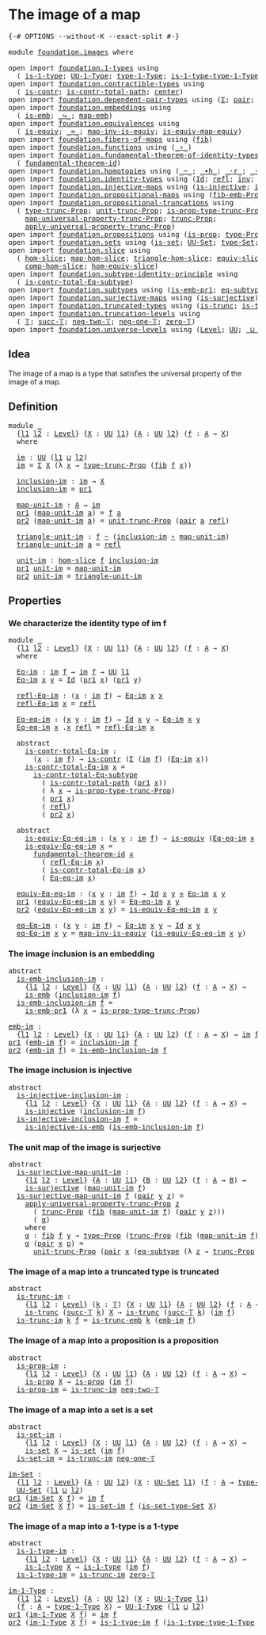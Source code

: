 # The image of a map

<pre class="Agda"><a id="31" class="Symbol">{-#</a> <a id="35" class="Keyword">OPTIONS</a> <a id="43" class="Pragma">--without-K</a> <a id="55" class="Pragma">--exact-split</a> <a id="69" class="Symbol">#-}</a>

<a id="74" class="Keyword">module</a> <a id="81" href="foundation.images.html" class="Module">foundation.images</a> <a id="99" class="Keyword">where</a>

<a id="106" class="Keyword">open</a> <a id="111" class="Keyword">import</a> <a id="118" href="foundation.1-types.html" class="Module">foundation.1-types</a> <a id="137" class="Keyword">using</a>
  <a id="145" class="Symbol">(</a> <a id="147" href="foundation-core.1-types.html#654" class="Function">is-1-type</a><a id="156" class="Symbol">;</a> <a id="158" href="foundation-core.1-types.html#720" class="Function">UU-1-Type</a><a id="167" class="Symbol">;</a> <a id="169" href="foundation-core.1-types.html#792" class="Function">type-1-Type</a><a id="180" class="Symbol">;</a> <a id="182" href="foundation-core.1-types.html#869" class="Function">is-1-type-type-1-Type</a><a id="203" class="Symbol">)</a>
<a id="205" class="Keyword">open</a> <a id="210" class="Keyword">import</a> <a id="217" href="foundation.contractible-types.html" class="Module">foundation.contractible-types</a> <a id="247" class="Keyword">using</a>
  <a id="255" class="Symbol">(</a> <a id="257" href="foundation-core.contractible-types.html#925" class="Function">is-contr</a><a id="265" class="Symbol">;</a> <a id="267" href="foundation-core.contractible-types.html#1970" class="Function">is-contr-total-path</a><a id="286" class="Symbol">;</a> <a id="288" href="foundation-core.contractible-types.html#1018" class="Function">center</a><a id="294" class="Symbol">)</a>
<a id="296" class="Keyword">open</a> <a id="301" class="Keyword">import</a> <a id="308" href="foundation.dependent-pair-types.html" class="Module">foundation.dependent-pair-types</a> <a id="340" class="Keyword">using</a> <a id="346" class="Symbol">(</a><a id="347" href="foundation-core.dependent-pair-types.html#502" class="Record">Σ</a><a id="348" class="Symbol">;</a> <a id="350" href="foundation-core.dependent-pair-types.html#575" class="InductiveConstructor">pair</a><a id="354" class="Symbol">;</a> <a id="356" href="foundation-core.dependent-pair-types.html#592" class="Field">pr1</a><a id="359" class="Symbol">;</a> <a id="361" href="foundation-core.dependent-pair-types.html#604" class="Field">pr2</a><a id="364" class="Symbol">)</a>
<a id="366" class="Keyword">open</a> <a id="371" class="Keyword">import</a> <a id="378" href="foundation.embeddings.html" class="Module">foundation.embeddings</a> <a id="400" class="Keyword">using</a>
  <a id="408" class="Symbol">(</a> <a id="410" href="foundation-core.embeddings.html#980" class="Function">is-emb</a><a id="416" class="Symbol">;</a> <a id="418" href="foundation-core.embeddings.html#1062" class="Function Operator">_↪_</a><a id="421" class="Symbol">;</a> <a id="423" href="foundation-core.embeddings.html#1205" class="Function">map-emb</a><a id="430" class="Symbol">)</a>
<a id="432" class="Keyword">open</a> <a id="437" class="Keyword">import</a> <a id="444" href="foundation.equivalences.html" class="Module">foundation.equivalences</a> <a id="468" class="Keyword">using</a>
  <a id="476" class="Symbol">(</a> <a id="478" href="foundation-core.equivalences.html#1542" class="Function">is-equiv</a><a id="486" class="Symbol">;</a> <a id="488" href="foundation-core.equivalences.html#1607" class="Function Operator">_≃_</a><a id="491" class="Symbol">;</a> <a id="493" href="foundation-core.equivalences.html#4173" class="Function">map-inv-is-equiv</a><a id="509" class="Symbol">;</a> <a id="511" href="foundation-core.equivalences.html#1862" class="Function">is-equiv-map-equiv</a><a id="529" class="Symbol">)</a>
<a id="531" class="Keyword">open</a> <a id="536" class="Keyword">import</a> <a id="543" href="foundation.fibers-of-maps.html" class="Module">foundation.fibers-of-maps</a> <a id="569" class="Keyword">using</a> <a id="575" class="Symbol">(</a><a id="576" href="foundation-core.fibers-of-maps.html#928" class="Function">fib</a><a id="579" class="Symbol">)</a>
<a id="581" class="Keyword">open</a> <a id="586" class="Keyword">import</a> <a id="593" href="foundation.functions.html" class="Module">foundation.functions</a> <a id="614" class="Keyword">using</a> <a id="620" class="Symbol">(</a><a id="621" href="foundation-core.functions.html#407" class="Function Operator">_∘_</a><a id="624" class="Symbol">)</a>
<a id="626" class="Keyword">open</a> <a id="631" class="Keyword">import</a> <a id="638" href="foundation.fundamental-theorem-of-identity-types.html" class="Module">foundation.fundamental-theorem-of-identity-types</a> <a id="687" class="Keyword">using</a>
  <a id="695" class="Symbol">(</a> <a id="697" href="foundation-core.fundamental-theorem-of-identity-types.html#1888" class="Function">fundamental-theorem-id</a><a id="719" class="Symbol">)</a>
<a id="721" class="Keyword">open</a> <a id="726" class="Keyword">import</a> <a id="733" href="foundation.homotopies.html" class="Module">foundation.homotopies</a> <a id="755" class="Keyword">using</a> <a id="761" class="Symbol">(</a><a id="762" href="foundation-core.homotopies.html#467" class="Function Operator">_~_</a><a id="765" class="Symbol">;</a> <a id="767" href="foundation-core.homotopies.html#1058" class="Function Operator">_∙h_</a><a id="771" class="Symbol">;</a> <a id="773" href="foundation-core.homotopies.html#1974" class="Function Operator">_·r_</a><a id="777" class="Symbol">;</a> <a id="779" href="foundation-core.homotopies.html#1768" class="Function Operator">_·l_</a><a id="783" class="Symbol">)</a>
<a id="785" class="Keyword">open</a> <a id="790" class="Keyword">import</a> <a id="797" href="foundation.identity-types.html" class="Module">foundation.identity-types</a> <a id="823" class="Keyword">using</a> <a id="829" class="Symbol">(</a><a id="830" href="foundation-core.identity-types.html#641" class="Datatype">Id</a><a id="832" class="Symbol">;</a> <a id="834" href="foundation-core.identity-types.html#694" class="InductiveConstructor">refl</a><a id="838" class="Symbol">;</a> <a id="840" href="foundation-core.identity-types.html#1552" class="Function">inv</a><a id="843" class="Symbol">;</a> <a id="845" href="foundation-core.identity-types.html#1239" class="Function Operator">_∙_</a><a id="848" class="Symbol">)</a>
<a id="850" class="Keyword">open</a> <a id="855" class="Keyword">import</a> <a id="862" href="foundation.injective-maps.html" class="Module">foundation.injective-maps</a> <a id="888" class="Keyword">using</a> <a id="894" class="Symbol">(</a><a id="895" href="foundation.injective-maps.html#1295" class="Function">is-injective</a><a id="907" class="Symbol">;</a> <a id="909" href="foundation.injective-maps.html#3649" class="Function">is-injective-is-emb</a><a id="928" class="Symbol">)</a>
<a id="930" class="Keyword">open</a> <a id="935" class="Keyword">import</a> <a id="942" href="foundation.propositional-maps.html" class="Module">foundation.propositional-maps</a> <a id="972" class="Keyword">using</a> <a id="978" class="Symbol">(</a><a id="979" href="foundation-core.propositional-maps.html#2460" class="Function">fib-emb-Prop</a><a id="991" class="Symbol">)</a>
<a id="993" class="Keyword">open</a> <a id="998" class="Keyword">import</a> <a id="1005" href="foundation.propositional-truncations.html" class="Module">foundation.propositional-truncations</a> <a id="1042" class="Keyword">using</a>
  <a id="1050" class="Symbol">(</a> <a id="1052" href="foundation.propositional-truncations.html#2012" class="Function">type-trunc-Prop</a><a id="1067" class="Symbol">;</a> <a id="1069" href="foundation.propositional-truncations.html#2096" class="Function">unit-trunc-Prop</a><a id="1084" class="Symbol">;</a> <a id="1086" href="foundation.propositional-truncations.html#2191" class="Function">is-prop-type-trunc-Prop</a><a id="1109" class="Symbol">;</a>
    <a id="1115" href="foundation.propositional-truncations.html#5222" class="Function">map-universal-property-trunc-Prop</a><a id="1148" class="Symbol">;</a> <a id="1150" href="foundation.propositional-truncations.html#2510" class="Function">trunc-Prop</a><a id="1160" class="Symbol">;</a>
    <a id="1166" href="foundation.propositional-truncations.html#5581" class="Function">apply-universal-property-trunc-Prop</a><a id="1201" class="Symbol">)</a>
<a id="1203" class="Keyword">open</a> <a id="1208" class="Keyword">import</a> <a id="1215" href="foundation.propositions.html" class="Module">foundation.propositions</a> <a id="1239" class="Keyword">using</a> <a id="1245" class="Symbol">(</a><a id="1246" href="foundation-core.propositions.html#1246" class="Function">is-prop</a><a id="1253" class="Symbol">;</a> <a id="1255" href="foundation-core.propositions.html#1424" class="Function">type-Prop</a><a id="1264" class="Symbol">)</a>
<a id="1266" class="Keyword">open</a> <a id="1271" class="Keyword">import</a> <a id="1278" href="foundation.sets.html" class="Module">foundation.sets</a> <a id="1294" class="Keyword">using</a> <a id="1300" class="Symbol">(</a><a id="1301" href="foundation-core.sets.html#1099" class="Function">is-set</a><a id="1307" class="Symbol">;</a> <a id="1309" href="foundation-core.sets.html#1177" class="Function">UU-Set</a><a id="1315" class="Symbol">;</a> <a id="1317" href="foundation-core.sets.html#1291" class="Function">type-Set</a><a id="1325" class="Symbol">;</a> <a id="1327" href="foundation-core.sets.html#1342" class="Function">is-set-type-Set</a><a id="1342" class="Symbol">)</a>
<a id="1344" class="Keyword">open</a> <a id="1349" class="Keyword">import</a> <a id="1356" href="foundation.slice.html" class="Module">foundation.slice</a> <a id="1373" class="Keyword">using</a>
  <a id="1381" class="Symbol">(</a> <a id="1383" href="foundation.slice.html#2961" class="Function">hom-slice</a><a id="1392" class="Symbol">;</a> <a id="1394" href="foundation.slice.html#3137" class="Function">map-hom-slice</a><a id="1407" class="Symbol">;</a> <a id="1409" href="foundation.slice.html#3289" class="Function">triangle-hom-slice</a><a id="1427" class="Symbol">;</a> <a id="1429" href="foundation.slice.html#8097" class="Function">equiv-slice</a><a id="1440" class="Symbol">;</a> <a id="1442" href="foundation.slice.html#3665" class="Function">htpy-hom-slice</a><a id="1456" class="Symbol">;</a>
    <a id="1462" href="foundation.slice.html#4422" class="Function">comp-hom-slice</a><a id="1476" class="Symbol">;</a> <a id="1478" href="foundation.slice.html#8289" class="Function">hom-equiv-slice</a><a id="1493" class="Symbol">)</a>
<a id="1495" class="Keyword">open</a> <a id="1500" class="Keyword">import</a> <a id="1507" href="foundation.subtype-identity-principle.html" class="Module">foundation.subtype-identity-principle</a> <a id="1545" class="Keyword">using</a>
  <a id="1553" class="Symbol">(</a> <a id="1555" href="foundation-core.subtype-identity-principle.html#1572" class="Function">is-contr-total-Eq-subtype</a><a id="1580" class="Symbol">)</a>
<a id="1582" class="Keyword">open</a> <a id="1587" class="Keyword">import</a> <a id="1594" href="foundation.subtypes.html" class="Module">foundation.subtypes</a> <a id="1614" class="Keyword">using</a> <a id="1620" class="Symbol">(</a><a id="1621" href="foundation-core.subtypes.html#2951" class="Function">is-emb-pr1</a><a id="1631" class="Symbol">;</a> <a id="1633" href="foundation-core.subtypes.html#2633" class="Function">eq-subtype</a><a id="1643" class="Symbol">)</a>
<a id="1645" class="Keyword">open</a> <a id="1650" class="Keyword">import</a> <a id="1657" href="foundation.surjective-maps.html" class="Module">foundation.surjective-maps</a> <a id="1684" class="Keyword">using</a> <a id="1690" class="Symbol">(</a><a id="1691" href="foundation.surjective-maps.html#1905" class="Function">is-surjective</a><a id="1704" class="Symbol">)</a>
<a id="1706" class="Keyword">open</a> <a id="1711" class="Keyword">import</a> <a id="1718" href="foundation.truncated-types.html" class="Module">foundation.truncated-types</a> <a id="1745" class="Keyword">using</a> <a id="1751" class="Symbol">(</a><a id="1752" href="foundation-core.truncated-types.html#1466" class="Function">is-trunc</a><a id="1760" class="Symbol">;</a> <a id="1762" href="foundation-core.truncated-types.html#5209" class="Function">is-trunc-emb</a><a id="1774" class="Symbol">)</a>
<a id="1776" class="Keyword">open</a> <a id="1781" class="Keyword">import</a> <a id="1788" href="foundation.truncation-levels.html" class="Module">foundation.truncation-levels</a> <a id="1817" class="Keyword">using</a>
  <a id="1825" class="Symbol">(</a> <a id="1827" href="foundation-core.truncation-levels.html#382" class="Datatype">𝕋</a><a id="1828" class="Symbol">;</a> <a id="1830" href="foundation-core.truncation-levels.html#419" class="InductiveConstructor">succ-𝕋</a><a id="1836" class="Symbol">;</a> <a id="1838" href="foundation-core.truncation-levels.html#403" class="InductiveConstructor">neg-two-𝕋</a><a id="1847" class="Symbol">;</a> <a id="1849" href="foundation-core.truncation-levels.html#435" class="Function">neg-one-𝕋</a><a id="1858" class="Symbol">;</a> <a id="1860" href="foundation-core.truncation-levels.html#479" class="Function">zero-𝕋</a><a id="1866" class="Symbol">)</a>
<a id="1868" class="Keyword">open</a> <a id="1873" class="Keyword">import</a> <a id="1880" href="foundation.universe-levels.html" class="Module">foundation.universe-levels</a> <a id="1907" class="Keyword">using</a> <a id="1913" class="Symbol">(</a><a id="1914" href="Agda.Primitive.html#597" class="Postulate">Level</a><a id="1919" class="Symbol">;</a> <a id="1921" href="foundation-core.universe-levels.html#222" class="Primitive">UU</a><a id="1923" class="Symbol">;</a> <a id="1925" href="Agda.Primitive.html#810" class="Primitive Operator">_⊔_</a><a id="1928" class="Symbol">)</a>
</pre>
## Idea

The image of a map is a type that satisfies the universal property of the image of a map.

## Definition

<pre class="Agda"><a id="2058" class="Keyword">module</a> <a id="2065" href="foundation.images.html#2065" class="Module">_</a>
  <a id="2069" class="Symbol">{</a><a id="2070" href="foundation.images.html#2070" class="Bound">l1</a> <a id="2073" href="foundation.images.html#2073" class="Bound">l2</a> <a id="2076" class="Symbol">:</a> <a id="2078" href="Agda.Primitive.html#597" class="Postulate">Level</a><a id="2083" class="Symbol">}</a> <a id="2085" class="Symbol">{</a><a id="2086" href="foundation.images.html#2086" class="Bound">X</a> <a id="2088" class="Symbol">:</a> <a id="2090" href="foundation-core.universe-levels.html#222" class="Primitive">UU</a> <a id="2093" href="foundation.images.html#2070" class="Bound">l1</a><a id="2095" class="Symbol">}</a> <a id="2097" class="Symbol">{</a><a id="2098" href="foundation.images.html#2098" class="Bound">A</a> <a id="2100" class="Symbol">:</a> <a id="2102" href="foundation-core.universe-levels.html#222" class="Primitive">UU</a> <a id="2105" href="foundation.images.html#2073" class="Bound">l2</a><a id="2107" class="Symbol">}</a> <a id="2109" class="Symbol">(</a><a id="2110" href="foundation.images.html#2110" class="Bound">f</a> <a id="2112" class="Symbol">:</a> <a id="2114" href="foundation.images.html#2098" class="Bound">A</a> <a id="2116" class="Symbol">→</a> <a id="2118" href="foundation.images.html#2086" class="Bound">X</a><a id="2119" class="Symbol">)</a>
  <a id="2123" class="Keyword">where</a>
    
  <a id="2136" href="foundation.images.html#2136" class="Function">im</a> <a id="2139" class="Symbol">:</a> <a id="2141" href="foundation-core.universe-levels.html#222" class="Primitive">UU</a> <a id="2144" class="Symbol">(</a><a id="2145" href="foundation.images.html#2070" class="Bound">l1</a> <a id="2148" href="Agda.Primitive.html#810" class="Primitive Operator">⊔</a> <a id="2150" href="foundation.images.html#2073" class="Bound">l2</a><a id="2152" class="Symbol">)</a>
  <a id="2156" href="foundation.images.html#2136" class="Function">im</a> <a id="2159" class="Symbol">=</a> <a id="2161" href="foundation-core.dependent-pair-types.html#502" class="Record">Σ</a> <a id="2163" href="foundation.images.html#2086" class="Bound">X</a> <a id="2165" class="Symbol">(λ</a> <a id="2168" href="foundation.images.html#2168" class="Bound">x</a> <a id="2170" class="Symbol">→</a> <a id="2172" href="foundation.propositional-truncations.html#2012" class="Function">type-trunc-Prop</a> <a id="2188" class="Symbol">(</a><a id="2189" href="foundation-core.fibers-of-maps.html#928" class="Function">fib</a> <a id="2193" href="foundation.images.html#2110" class="Bound">f</a> <a id="2195" href="foundation.images.html#2168" class="Bound">x</a><a id="2196" class="Symbol">))</a>

  <a id="2202" href="foundation.images.html#2202" class="Function">inclusion-im</a> <a id="2215" class="Symbol">:</a> <a id="2217" href="foundation.images.html#2136" class="Function">im</a> <a id="2220" class="Symbol">→</a> <a id="2222" href="foundation.images.html#2086" class="Bound">X</a>
  <a id="2226" href="foundation.images.html#2202" class="Function">inclusion-im</a> <a id="2239" class="Symbol">=</a> <a id="2241" href="foundation-core.dependent-pair-types.html#592" class="Field">pr1</a>

  <a id="2248" href="foundation.images.html#2248" class="Function">map-unit-im</a> <a id="2260" class="Symbol">:</a> <a id="2262" href="foundation.images.html#2098" class="Bound">A</a> <a id="2264" class="Symbol">→</a> <a id="2266" href="foundation.images.html#2136" class="Function">im</a>
  <a id="2271" href="foundation-core.dependent-pair-types.html#592" class="Field">pr1</a> <a id="2275" class="Symbol">(</a><a id="2276" href="foundation.images.html#2248" class="Function">map-unit-im</a> <a id="2288" href="foundation.images.html#2288" class="Bound">a</a><a id="2289" class="Symbol">)</a> <a id="2291" class="Symbol">=</a> <a id="2293" href="foundation.images.html#2110" class="Bound">f</a> <a id="2295" href="foundation.images.html#2288" class="Bound">a</a>
  <a id="2299" href="foundation-core.dependent-pair-types.html#604" class="Field">pr2</a> <a id="2303" class="Symbol">(</a><a id="2304" href="foundation.images.html#2248" class="Function">map-unit-im</a> <a id="2316" href="foundation.images.html#2316" class="Bound">a</a><a id="2317" class="Symbol">)</a> <a id="2319" class="Symbol">=</a> <a id="2321" href="foundation.propositional-truncations.html#2096" class="Function">unit-trunc-Prop</a> <a id="2337" class="Symbol">(</a><a id="2338" href="foundation-core.dependent-pair-types.html#575" class="InductiveConstructor">pair</a> <a id="2343" href="foundation.images.html#2316" class="Bound">a</a> <a id="2345" href="foundation-core.identity-types.html#694" class="InductiveConstructor">refl</a><a id="2349" class="Symbol">)</a>

  <a id="2354" href="foundation.images.html#2354" class="Function">triangle-unit-im</a> <a id="2371" class="Symbol">:</a> <a id="2373" href="foundation.images.html#2110" class="Bound">f</a> <a id="2375" href="foundation-core.homotopies.html#467" class="Function Operator">~</a> <a id="2377" class="Symbol">(</a><a id="2378" href="foundation.images.html#2202" class="Function">inclusion-im</a> <a id="2391" href="foundation-core.functions.html#407" class="Function Operator">∘</a> <a id="2393" href="foundation.images.html#2248" class="Function">map-unit-im</a><a id="2404" class="Symbol">)</a>
  <a id="2408" href="foundation.images.html#2354" class="Function">triangle-unit-im</a> <a id="2425" href="foundation.images.html#2425" class="Bound">a</a> <a id="2427" class="Symbol">=</a> <a id="2429" href="foundation-core.identity-types.html#694" class="InductiveConstructor">refl</a>

  <a id="2437" href="foundation.images.html#2437" class="Function">unit-im</a> <a id="2445" class="Symbol">:</a> <a id="2447" href="foundation.slice.html#2961" class="Function">hom-slice</a> <a id="2457" href="foundation.images.html#2110" class="Bound">f</a> <a id="2459" href="foundation.images.html#2202" class="Function">inclusion-im</a>
  <a id="2474" href="foundation-core.dependent-pair-types.html#592" class="Field">pr1</a> <a id="2478" href="foundation.images.html#2437" class="Function">unit-im</a> <a id="2486" class="Symbol">=</a> <a id="2488" href="foundation.images.html#2248" class="Function">map-unit-im</a>
  <a id="2502" href="foundation-core.dependent-pair-types.html#604" class="Field">pr2</a> <a id="2506" href="foundation.images.html#2437" class="Function">unit-im</a> <a id="2514" class="Symbol">=</a> <a id="2516" href="foundation.images.html#2354" class="Function">triangle-unit-im</a>
</pre>
## Properties

### We characterize the identity type of im f

<pre class="Agda"><a id="2608" class="Keyword">module</a> <a id="2615" href="foundation.images.html#2615" class="Module">_</a>
  <a id="2619" class="Symbol">{</a><a id="2620" href="foundation.images.html#2620" class="Bound">l1</a> <a id="2623" href="foundation.images.html#2623" class="Bound">l2</a> <a id="2626" class="Symbol">:</a> <a id="2628" href="Agda.Primitive.html#597" class="Postulate">Level</a><a id="2633" class="Symbol">}</a> <a id="2635" class="Symbol">{</a><a id="2636" href="foundation.images.html#2636" class="Bound">X</a> <a id="2638" class="Symbol">:</a> <a id="2640" href="foundation-core.universe-levels.html#222" class="Primitive">UU</a> <a id="2643" href="foundation.images.html#2620" class="Bound">l1</a><a id="2645" class="Symbol">}</a> <a id="2647" class="Symbol">{</a><a id="2648" href="foundation.images.html#2648" class="Bound">A</a> <a id="2650" class="Symbol">:</a> <a id="2652" href="foundation-core.universe-levels.html#222" class="Primitive">UU</a> <a id="2655" href="foundation.images.html#2623" class="Bound">l2</a><a id="2657" class="Symbol">}</a> <a id="2659" class="Symbol">(</a><a id="2660" href="foundation.images.html#2660" class="Bound">f</a> <a id="2662" class="Symbol">:</a> <a id="2664" href="foundation.images.html#2648" class="Bound">A</a> <a id="2666" class="Symbol">→</a> <a id="2668" href="foundation.images.html#2636" class="Bound">X</a><a id="2669" class="Symbol">)</a>
  <a id="2673" class="Keyword">where</a>

  <a id="2682" href="foundation.images.html#2682" class="Function">Eq-im</a> <a id="2688" class="Symbol">:</a> <a id="2690" href="foundation.images.html#2136" class="Function">im</a> <a id="2693" href="foundation.images.html#2660" class="Bound">f</a> <a id="2695" class="Symbol">→</a> <a id="2697" href="foundation.images.html#2136" class="Function">im</a> <a id="2700" href="foundation.images.html#2660" class="Bound">f</a> <a id="2702" class="Symbol">→</a> <a id="2704" href="foundation-core.universe-levels.html#222" class="Primitive">UU</a> <a id="2707" href="foundation.images.html#2620" class="Bound">l1</a>
  <a id="2712" href="foundation.images.html#2682" class="Function">Eq-im</a> <a id="2718" href="foundation.images.html#2718" class="Bound">x</a> <a id="2720" href="foundation.images.html#2720" class="Bound">y</a> <a id="2722" class="Symbol">=</a> <a id="2724" href="foundation-core.identity-types.html#641" class="Datatype">Id</a> <a id="2727" class="Symbol">(</a><a id="2728" href="foundation-core.dependent-pair-types.html#592" class="Field">pr1</a> <a id="2732" href="foundation.images.html#2718" class="Bound">x</a><a id="2733" class="Symbol">)</a> <a id="2735" class="Symbol">(</a><a id="2736" href="foundation-core.dependent-pair-types.html#592" class="Field">pr1</a> <a id="2740" href="foundation.images.html#2720" class="Bound">y</a><a id="2741" class="Symbol">)</a>

  <a id="2746" href="foundation.images.html#2746" class="Function">refl-Eq-im</a> <a id="2757" class="Symbol">:</a> <a id="2759" class="Symbol">(</a><a id="2760" href="foundation.images.html#2760" class="Bound">x</a> <a id="2762" class="Symbol">:</a> <a id="2764" href="foundation.images.html#2136" class="Function">im</a> <a id="2767" href="foundation.images.html#2660" class="Bound">f</a><a id="2768" class="Symbol">)</a> <a id="2770" class="Symbol">→</a> <a id="2772" href="foundation.images.html#2682" class="Function">Eq-im</a> <a id="2778" href="foundation.images.html#2760" class="Bound">x</a> <a id="2780" href="foundation.images.html#2760" class="Bound">x</a>
  <a id="2784" href="foundation.images.html#2746" class="Function">refl-Eq-im</a> <a id="2795" href="foundation.images.html#2795" class="Bound">x</a> <a id="2797" class="Symbol">=</a> <a id="2799" href="foundation-core.identity-types.html#694" class="InductiveConstructor">refl</a>

  <a id="2807" href="foundation.images.html#2807" class="Function">Eq-eq-im</a> <a id="2816" class="Symbol">:</a> <a id="2818" class="Symbol">(</a><a id="2819" href="foundation.images.html#2819" class="Bound">x</a> <a id="2821" href="foundation.images.html#2821" class="Bound">y</a> <a id="2823" class="Symbol">:</a> <a id="2825" href="foundation.images.html#2136" class="Function">im</a> <a id="2828" href="foundation.images.html#2660" class="Bound">f</a><a id="2829" class="Symbol">)</a> <a id="2831" class="Symbol">→</a> <a id="2833" href="foundation-core.identity-types.html#641" class="Datatype">Id</a> <a id="2836" href="foundation.images.html#2819" class="Bound">x</a> <a id="2838" href="foundation.images.html#2821" class="Bound">y</a> <a id="2840" class="Symbol">→</a> <a id="2842" href="foundation.images.html#2682" class="Function">Eq-im</a> <a id="2848" href="foundation.images.html#2819" class="Bound">x</a> <a id="2850" href="foundation.images.html#2821" class="Bound">y</a>
  <a id="2854" href="foundation.images.html#2807" class="Function">Eq-eq-im</a> <a id="2863" href="foundation.images.html#2863" class="Bound">x</a> <a id="2865" class="DottedPattern Symbol">.</a><a id="2866" href="foundation.images.html#2863" class="DottedPattern Bound">x</a> <a id="2868" href="foundation-core.identity-types.html#694" class="InductiveConstructor">refl</a> <a id="2873" class="Symbol">=</a> <a id="2875" href="foundation.images.html#2746" class="Function">refl-Eq-im</a> <a id="2886" href="foundation.images.html#2863" class="Bound">x</a>

  <a id="2891" class="Keyword">abstract</a>
    <a id="2904" href="foundation.images.html#2904" class="Function">is-contr-total-Eq-im</a> <a id="2925" class="Symbol">:</a>
      <a id="2933" class="Symbol">(</a><a id="2934" href="foundation.images.html#2934" class="Bound">x</a> <a id="2936" class="Symbol">:</a> <a id="2938" href="foundation.images.html#2136" class="Function">im</a> <a id="2941" href="foundation.images.html#2660" class="Bound">f</a><a id="2942" class="Symbol">)</a> <a id="2944" class="Symbol">→</a> <a id="2946" href="foundation-core.contractible-types.html#925" class="Function">is-contr</a> <a id="2955" class="Symbol">(</a><a id="2956" href="foundation-core.dependent-pair-types.html#502" class="Record">Σ</a> <a id="2958" class="Symbol">(</a><a id="2959" href="foundation.images.html#2136" class="Function">im</a> <a id="2962" href="foundation.images.html#2660" class="Bound">f</a><a id="2963" class="Symbol">)</a> <a id="2965" class="Symbol">(</a><a id="2966" href="foundation.images.html#2682" class="Function">Eq-im</a> <a id="2972" href="foundation.images.html#2934" class="Bound">x</a><a id="2973" class="Symbol">))</a>
    <a id="2980" href="foundation.images.html#2904" class="Function">is-contr-total-Eq-im</a> <a id="3001" href="foundation.images.html#3001" class="Bound">x</a> <a id="3003" class="Symbol">=</a>
      <a id="3011" href="foundation-core.subtype-identity-principle.html#1572" class="Function">is-contr-total-Eq-subtype</a>
        <a id="3045" class="Symbol">(</a> <a id="3047" href="foundation-core.contractible-types.html#1970" class="Function">is-contr-total-path</a> <a id="3067" class="Symbol">(</a><a id="3068" href="foundation-core.dependent-pair-types.html#592" class="Field">pr1</a> <a id="3072" href="foundation.images.html#3001" class="Bound">x</a><a id="3073" class="Symbol">))</a>
        <a id="3084" class="Symbol">(</a> <a id="3086" class="Symbol">λ</a> <a id="3088" href="foundation.images.html#3088" class="Bound">x</a> <a id="3090" class="Symbol">→</a> <a id="3092" href="foundation.propositional-truncations.html#2191" class="Function">is-prop-type-trunc-Prop</a><a id="3115" class="Symbol">)</a>
        <a id="3125" class="Symbol">(</a> <a id="3127" href="foundation-core.dependent-pair-types.html#592" class="Field">pr1</a> <a id="3131" href="foundation.images.html#3001" class="Bound">x</a><a id="3132" class="Symbol">)</a>
        <a id="3142" class="Symbol">(</a> <a id="3144" href="foundation-core.identity-types.html#694" class="InductiveConstructor">refl</a><a id="3148" class="Symbol">)</a>
        <a id="3158" class="Symbol">(</a> <a id="3160" href="foundation-core.dependent-pair-types.html#604" class="Field">pr2</a> <a id="3164" href="foundation.images.html#3001" class="Bound">x</a><a id="3165" class="Symbol">)</a>

  <a id="3170" class="Keyword">abstract</a>
    <a id="3183" href="foundation.images.html#3183" class="Function">is-equiv-Eq-eq-im</a> <a id="3201" class="Symbol">:</a> <a id="3203" class="Symbol">(</a><a id="3204" href="foundation.images.html#3204" class="Bound">x</a> <a id="3206" href="foundation.images.html#3206" class="Bound">y</a> <a id="3208" class="Symbol">:</a> <a id="3210" href="foundation.images.html#2136" class="Function">im</a> <a id="3213" href="foundation.images.html#2660" class="Bound">f</a><a id="3214" class="Symbol">)</a> <a id="3216" class="Symbol">→</a> <a id="3218" href="foundation-core.equivalences.html#1542" class="Function">is-equiv</a> <a id="3227" class="Symbol">(</a><a id="3228" href="foundation.images.html#2807" class="Function">Eq-eq-im</a> <a id="3237" href="foundation.images.html#3204" class="Bound">x</a> <a id="3239" href="foundation.images.html#3206" class="Bound">y</a><a id="3240" class="Symbol">)</a>
    <a id="3246" href="foundation.images.html#3183" class="Function">is-equiv-Eq-eq-im</a> <a id="3264" href="foundation.images.html#3264" class="Bound">x</a> <a id="3266" class="Symbol">=</a>
      <a id="3274" href="foundation-core.fundamental-theorem-of-identity-types.html#1888" class="Function">fundamental-theorem-id</a> <a id="3297" href="foundation.images.html#3264" class="Bound">x</a>
        <a id="3307" class="Symbol">(</a> <a id="3309" href="foundation.images.html#2746" class="Function">refl-Eq-im</a> <a id="3320" href="foundation.images.html#3264" class="Bound">x</a><a id="3321" class="Symbol">)</a>
        <a id="3331" class="Symbol">(</a> <a id="3333" href="foundation.images.html#2904" class="Function">is-contr-total-Eq-im</a> <a id="3354" href="foundation.images.html#3264" class="Bound">x</a><a id="3355" class="Symbol">)</a>
        <a id="3365" class="Symbol">(</a> <a id="3367" href="foundation.images.html#2807" class="Function">Eq-eq-im</a> <a id="3376" href="foundation.images.html#3264" class="Bound">x</a><a id="3377" class="Symbol">)</a>

  <a id="3382" href="foundation.images.html#3382" class="Function">equiv-Eq-eq-im</a> <a id="3397" class="Symbol">:</a> <a id="3399" class="Symbol">(</a><a id="3400" href="foundation.images.html#3400" class="Bound">x</a> <a id="3402" href="foundation.images.html#3402" class="Bound">y</a> <a id="3404" class="Symbol">:</a> <a id="3406" href="foundation.images.html#2136" class="Function">im</a> <a id="3409" href="foundation.images.html#2660" class="Bound">f</a><a id="3410" class="Symbol">)</a> <a id="3412" class="Symbol">→</a> <a id="3414" href="foundation-core.identity-types.html#641" class="Datatype">Id</a> <a id="3417" href="foundation.images.html#3400" class="Bound">x</a> <a id="3419" href="foundation.images.html#3402" class="Bound">y</a> <a id="3421" href="foundation-core.equivalences.html#1607" class="Function Operator">≃</a> <a id="3423" href="foundation.images.html#2682" class="Function">Eq-im</a> <a id="3429" href="foundation.images.html#3400" class="Bound">x</a> <a id="3431" href="foundation.images.html#3402" class="Bound">y</a>
  <a id="3435" href="foundation-core.dependent-pair-types.html#592" class="Field">pr1</a> <a id="3439" class="Symbol">(</a><a id="3440" href="foundation.images.html#3382" class="Function">equiv-Eq-eq-im</a> <a id="3455" href="foundation.images.html#3455" class="Bound">x</a> <a id="3457" href="foundation.images.html#3457" class="Bound">y</a><a id="3458" class="Symbol">)</a> <a id="3460" class="Symbol">=</a> <a id="3462" href="foundation.images.html#2807" class="Function">Eq-eq-im</a> <a id="3471" href="foundation.images.html#3455" class="Bound">x</a> <a id="3473" href="foundation.images.html#3457" class="Bound">y</a>
  <a id="3477" href="foundation-core.dependent-pair-types.html#604" class="Field">pr2</a> <a id="3481" class="Symbol">(</a><a id="3482" href="foundation.images.html#3382" class="Function">equiv-Eq-eq-im</a> <a id="3497" href="foundation.images.html#3497" class="Bound">x</a> <a id="3499" href="foundation.images.html#3499" class="Bound">y</a><a id="3500" class="Symbol">)</a> <a id="3502" class="Symbol">=</a> <a id="3504" href="foundation.images.html#3183" class="Function">is-equiv-Eq-eq-im</a> <a id="3522" href="foundation.images.html#3497" class="Bound">x</a> <a id="3524" href="foundation.images.html#3499" class="Bound">y</a>

  <a id="3529" href="foundation.images.html#3529" class="Function">eq-Eq-im</a> <a id="3538" class="Symbol">:</a> <a id="3540" class="Symbol">(</a><a id="3541" href="foundation.images.html#3541" class="Bound">x</a> <a id="3543" href="foundation.images.html#3543" class="Bound">y</a> <a id="3545" class="Symbol">:</a> <a id="3547" href="foundation.images.html#2136" class="Function">im</a> <a id="3550" href="foundation.images.html#2660" class="Bound">f</a><a id="3551" class="Symbol">)</a> <a id="3553" class="Symbol">→</a> <a id="3555" href="foundation.images.html#2682" class="Function">Eq-im</a> <a id="3561" href="foundation.images.html#3541" class="Bound">x</a> <a id="3563" href="foundation.images.html#3543" class="Bound">y</a> <a id="3565" class="Symbol">→</a> <a id="3567" href="foundation-core.identity-types.html#641" class="Datatype">Id</a> <a id="3570" href="foundation.images.html#3541" class="Bound">x</a> <a id="3572" href="foundation.images.html#3543" class="Bound">y</a>
  <a id="3576" href="foundation.images.html#3529" class="Function">eq-Eq-im</a> <a id="3585" href="foundation.images.html#3585" class="Bound">x</a> <a id="3587" href="foundation.images.html#3587" class="Bound">y</a> <a id="3589" class="Symbol">=</a> <a id="3591" href="foundation-core.equivalences.html#4173" class="Function">map-inv-is-equiv</a> <a id="3608" class="Symbol">(</a><a id="3609" href="foundation.images.html#3183" class="Function">is-equiv-Eq-eq-im</a> <a id="3627" href="foundation.images.html#3585" class="Bound">x</a> <a id="3629" href="foundation.images.html#3587" class="Bound">y</a><a id="3630" class="Symbol">)</a>
</pre>
### The image inclusion is an embedding

<pre class="Agda"><a id="3686" class="Keyword">abstract</a>
  <a id="is-emb-inclusion-im"></a><a id="3697" href="foundation.images.html#3697" class="Function">is-emb-inclusion-im</a> <a id="3717" class="Symbol">:</a>
    <a id="3723" class="Symbol">{</a><a id="3724" href="foundation.images.html#3724" class="Bound">l1</a> <a id="3727" href="foundation.images.html#3727" class="Bound">l2</a> <a id="3730" class="Symbol">:</a> <a id="3732" href="Agda.Primitive.html#597" class="Postulate">Level</a><a id="3737" class="Symbol">}</a> <a id="3739" class="Symbol">{</a><a id="3740" href="foundation.images.html#3740" class="Bound">X</a> <a id="3742" class="Symbol">:</a> <a id="3744" href="foundation-core.universe-levels.html#222" class="Primitive">UU</a> <a id="3747" href="foundation.images.html#3724" class="Bound">l1</a><a id="3749" class="Symbol">}</a> <a id="3751" class="Symbol">{</a><a id="3752" href="foundation.images.html#3752" class="Bound">A</a> <a id="3754" class="Symbol">:</a> <a id="3756" href="foundation-core.universe-levels.html#222" class="Primitive">UU</a> <a id="3759" href="foundation.images.html#3727" class="Bound">l2</a><a id="3761" class="Symbol">}</a> <a id="3763" class="Symbol">(</a><a id="3764" href="foundation.images.html#3764" class="Bound">f</a> <a id="3766" class="Symbol">:</a> <a id="3768" href="foundation.images.html#3752" class="Bound">A</a> <a id="3770" class="Symbol">→</a> <a id="3772" href="foundation.images.html#3740" class="Bound">X</a><a id="3773" class="Symbol">)</a> <a id="3775" class="Symbol">→</a>
    <a id="3781" href="foundation-core.embeddings.html#980" class="Function">is-emb</a> <a id="3788" class="Symbol">(</a><a id="3789" href="foundation.images.html#2202" class="Function">inclusion-im</a> <a id="3802" href="foundation.images.html#3764" class="Bound">f</a><a id="3803" class="Symbol">)</a>
  <a id="3807" href="foundation.images.html#3697" class="Function">is-emb-inclusion-im</a> <a id="3827" href="foundation.images.html#3827" class="Bound">f</a> <a id="3829" class="Symbol">=</a>
    <a id="3835" href="foundation-core.subtypes.html#2951" class="Function">is-emb-pr1</a> <a id="3846" class="Symbol">(λ</a> <a id="3849" href="foundation.images.html#3849" class="Bound">x</a> <a id="3851" class="Symbol">→</a> <a id="3853" href="foundation.propositional-truncations.html#2191" class="Function">is-prop-type-trunc-Prop</a><a id="3876" class="Symbol">)</a>

<a id="emb-im"></a><a id="3879" href="foundation.images.html#3879" class="Function">emb-im</a> <a id="3886" class="Symbol">:</a>
  <a id="3890" class="Symbol">{</a><a id="3891" href="foundation.images.html#3891" class="Bound">l1</a> <a id="3894" href="foundation.images.html#3894" class="Bound">l2</a> <a id="3897" class="Symbol">:</a> <a id="3899" href="Agda.Primitive.html#597" class="Postulate">Level</a><a id="3904" class="Symbol">}</a> <a id="3906" class="Symbol">{</a><a id="3907" href="foundation.images.html#3907" class="Bound">X</a> <a id="3909" class="Symbol">:</a> <a id="3911" href="foundation-core.universe-levels.html#222" class="Primitive">UU</a> <a id="3914" href="foundation.images.html#3891" class="Bound">l1</a><a id="3916" class="Symbol">}</a> <a id="3918" class="Symbol">{</a><a id="3919" href="foundation.images.html#3919" class="Bound">A</a> <a id="3921" class="Symbol">:</a> <a id="3923" href="foundation-core.universe-levels.html#222" class="Primitive">UU</a> <a id="3926" href="foundation.images.html#3894" class="Bound">l2</a><a id="3928" class="Symbol">}</a> <a id="3930" class="Symbol">(</a><a id="3931" href="foundation.images.html#3931" class="Bound">f</a> <a id="3933" class="Symbol">:</a> <a id="3935" href="foundation.images.html#3919" class="Bound">A</a> <a id="3937" class="Symbol">→</a> <a id="3939" href="foundation.images.html#3907" class="Bound">X</a><a id="3940" class="Symbol">)</a> <a id="3942" class="Symbol">→</a> <a id="3944" href="foundation.images.html#2136" class="Function">im</a> <a id="3947" href="foundation.images.html#3931" class="Bound">f</a> <a id="3949" href="foundation-core.embeddings.html#1062" class="Function Operator">↪</a> <a id="3951" href="foundation.images.html#3907" class="Bound">X</a>
<a id="3953" href="foundation-core.dependent-pair-types.html#592" class="Field">pr1</a> <a id="3957" class="Symbol">(</a><a id="3958" href="foundation.images.html#3879" class="Function">emb-im</a> <a id="3965" href="foundation.images.html#3965" class="Bound">f</a><a id="3966" class="Symbol">)</a> <a id="3968" class="Symbol">=</a> <a id="3970" href="foundation.images.html#2202" class="Function">inclusion-im</a> <a id="3983" href="foundation.images.html#3965" class="Bound">f</a>
<a id="3985" href="foundation-core.dependent-pair-types.html#604" class="Field">pr2</a> <a id="3989" class="Symbol">(</a><a id="3990" href="foundation.images.html#3879" class="Function">emb-im</a> <a id="3997" href="foundation.images.html#3997" class="Bound">f</a><a id="3998" class="Symbol">)</a> <a id="4000" class="Symbol">=</a> <a id="4002" href="foundation.images.html#3697" class="Function">is-emb-inclusion-im</a> <a id="4022" href="foundation.images.html#3997" class="Bound">f</a>
</pre>
### The image inclusion is injective

<pre class="Agda"><a id="4075" class="Keyword">abstract</a>
  <a id="is-injective-inclusion-im"></a><a id="4086" href="foundation.images.html#4086" class="Function">is-injective-inclusion-im</a> <a id="4112" class="Symbol">:</a>
    <a id="4118" class="Symbol">{</a><a id="4119" href="foundation.images.html#4119" class="Bound">l1</a> <a id="4122" href="foundation.images.html#4122" class="Bound">l2</a> <a id="4125" class="Symbol">:</a> <a id="4127" href="Agda.Primitive.html#597" class="Postulate">Level</a><a id="4132" class="Symbol">}</a> <a id="4134" class="Symbol">{</a><a id="4135" href="foundation.images.html#4135" class="Bound">X</a> <a id="4137" class="Symbol">:</a> <a id="4139" href="foundation-core.universe-levels.html#222" class="Primitive">UU</a> <a id="4142" href="foundation.images.html#4119" class="Bound">l1</a><a id="4144" class="Symbol">}</a> <a id="4146" class="Symbol">{</a><a id="4147" href="foundation.images.html#4147" class="Bound">A</a> <a id="4149" class="Symbol">:</a> <a id="4151" href="foundation-core.universe-levels.html#222" class="Primitive">UU</a> <a id="4154" href="foundation.images.html#4122" class="Bound">l2</a><a id="4156" class="Symbol">}</a> <a id="4158" class="Symbol">(</a><a id="4159" href="foundation.images.html#4159" class="Bound">f</a> <a id="4161" class="Symbol">:</a> <a id="4163" href="foundation.images.html#4147" class="Bound">A</a> <a id="4165" class="Symbol">→</a> <a id="4167" href="foundation.images.html#4135" class="Bound">X</a><a id="4168" class="Symbol">)</a> <a id="4170" class="Symbol">→</a>
    <a id="4176" href="foundation.injective-maps.html#1295" class="Function">is-injective</a> <a id="4189" class="Symbol">(</a><a id="4190" href="foundation.images.html#2202" class="Function">inclusion-im</a> <a id="4203" href="foundation.images.html#4159" class="Bound">f</a><a id="4204" class="Symbol">)</a>
  <a id="4208" href="foundation.images.html#4086" class="Function">is-injective-inclusion-im</a> <a id="4234" href="foundation.images.html#4234" class="Bound">f</a> <a id="4236" class="Symbol">=</a>
    <a id="4242" href="foundation.injective-maps.html#3649" class="Function">is-injective-is-emb</a> <a id="4262" class="Symbol">(</a><a id="4263" href="foundation.images.html#3697" class="Function">is-emb-inclusion-im</a> <a id="4283" href="foundation.images.html#4234" class="Bound">f</a><a id="4284" class="Symbol">)</a>
</pre>
### The unit map of the image is surjective

<pre class="Agda"><a id="4344" class="Keyword">abstract</a>
  <a id="is-surjective-map-unit-im"></a><a id="4355" href="foundation.images.html#4355" class="Function">is-surjective-map-unit-im</a> <a id="4381" class="Symbol">:</a>
    <a id="4387" class="Symbol">{</a><a id="4388" href="foundation.images.html#4388" class="Bound">l1</a> <a id="4391" href="foundation.images.html#4391" class="Bound">l2</a> <a id="4394" class="Symbol">:</a> <a id="4396" href="Agda.Primitive.html#597" class="Postulate">Level</a><a id="4401" class="Symbol">}</a> <a id="4403" class="Symbol">{</a><a id="4404" href="foundation.images.html#4404" class="Bound">A</a> <a id="4406" class="Symbol">:</a> <a id="4408" href="foundation-core.universe-levels.html#222" class="Primitive">UU</a> <a id="4411" href="foundation.images.html#4388" class="Bound">l1</a><a id="4413" class="Symbol">}</a> <a id="4415" class="Symbol">{</a><a id="4416" href="foundation.images.html#4416" class="Bound">B</a> <a id="4418" class="Symbol">:</a> <a id="4420" href="foundation-core.universe-levels.html#222" class="Primitive">UU</a> <a id="4423" href="foundation.images.html#4391" class="Bound">l2</a><a id="4425" class="Symbol">}</a> <a id="4427" class="Symbol">(</a><a id="4428" href="foundation.images.html#4428" class="Bound">f</a> <a id="4430" class="Symbol">:</a> <a id="4432" href="foundation.images.html#4404" class="Bound">A</a> <a id="4434" class="Symbol">→</a> <a id="4436" href="foundation.images.html#4416" class="Bound">B</a><a id="4437" class="Symbol">)</a> <a id="4439" class="Symbol">→</a>
    <a id="4445" href="foundation.surjective-maps.html#1905" class="Function">is-surjective</a> <a id="4459" class="Symbol">(</a><a id="4460" href="foundation.images.html#2248" class="Function">map-unit-im</a> <a id="4472" href="foundation.images.html#4428" class="Bound">f</a><a id="4473" class="Symbol">)</a>
  <a id="4477" href="foundation.images.html#4355" class="Function">is-surjective-map-unit-im</a> <a id="4503" href="foundation.images.html#4503" class="Bound">f</a> <a id="4505" class="Symbol">(</a><a id="4506" href="foundation-core.dependent-pair-types.html#575" class="InductiveConstructor">pair</a> <a id="4511" href="foundation.images.html#4511" class="Bound">y</a> <a id="4513" href="foundation.images.html#4513" class="Bound">z</a><a id="4514" class="Symbol">)</a> <a id="4516" class="Symbol">=</a>
    <a id="4522" href="foundation.propositional-truncations.html#5581" class="Function">apply-universal-property-trunc-Prop</a> <a id="4558" href="foundation.images.html#4513" class="Bound">z</a>
      <a id="4566" class="Symbol">(</a> <a id="4568" href="foundation.propositional-truncations.html#2510" class="Function">trunc-Prop</a> <a id="4579" class="Symbol">(</a><a id="4580" href="foundation-core.fibers-of-maps.html#928" class="Function">fib</a> <a id="4584" class="Symbol">(</a><a id="4585" href="foundation.images.html#2248" class="Function">map-unit-im</a> <a id="4597" href="foundation.images.html#4503" class="Bound">f</a><a id="4598" class="Symbol">)</a> <a id="4600" class="Symbol">(</a><a id="4601" href="foundation-core.dependent-pair-types.html#575" class="InductiveConstructor">pair</a> <a id="4606" href="foundation.images.html#4511" class="Bound">y</a> <a id="4608" href="foundation.images.html#4513" class="Bound">z</a><a id="4609" class="Symbol">)))</a>
      <a id="4619" class="Symbol">(</a> <a id="4621" href="foundation.images.html#4638" class="Function">α</a><a id="4622" class="Symbol">)</a>
    <a id="4628" class="Keyword">where</a>
    <a id="4638" href="foundation.images.html#4638" class="Function">α</a> <a id="4640" class="Symbol">:</a> <a id="4642" href="foundation-core.fibers-of-maps.html#928" class="Function">fib</a> <a id="4646" href="foundation.images.html#4503" class="Bound">f</a> <a id="4648" href="foundation.images.html#4511" class="Bound">y</a> <a id="4650" class="Symbol">→</a> <a id="4652" href="foundation-core.propositions.html#1424" class="Function">type-Prop</a> <a id="4662" class="Symbol">(</a><a id="4663" href="foundation.propositional-truncations.html#2510" class="Function">trunc-Prop</a> <a id="4674" class="Symbol">(</a><a id="4675" href="foundation-core.fibers-of-maps.html#928" class="Function">fib</a> <a id="4679" class="Symbol">(</a><a id="4680" href="foundation.images.html#2248" class="Function">map-unit-im</a> <a id="4692" href="foundation.images.html#4503" class="Bound">f</a><a id="4693" class="Symbol">)</a> <a id="4695" class="Symbol">(</a><a id="4696" href="foundation-core.dependent-pair-types.html#575" class="InductiveConstructor">pair</a> <a id="4701" href="foundation.images.html#4511" class="Bound">y</a> <a id="4703" href="foundation.images.html#4513" class="Bound">z</a><a id="4704" class="Symbol">)))</a>
    <a id="4712" href="foundation.images.html#4638" class="Function">α</a> <a id="4714" class="Symbol">(</a><a id="4715" href="foundation-core.dependent-pair-types.html#575" class="InductiveConstructor">pair</a> <a id="4720" href="foundation.images.html#4720" class="Bound">x</a> <a id="4722" href="foundation.images.html#4722" class="Bound">p</a><a id="4723" class="Symbol">)</a> <a id="4725" class="Symbol">=</a>
      <a id="4733" href="foundation.propositional-truncations.html#2096" class="Function">unit-trunc-Prop</a> <a id="4749" class="Symbol">(</a><a id="4750" href="foundation-core.dependent-pair-types.html#575" class="InductiveConstructor">pair</a> <a id="4755" href="foundation.images.html#4720" class="Bound">x</a> <a id="4757" class="Symbol">(</a><a id="4758" href="foundation-core.subtypes.html#2633" class="Function">eq-subtype</a> <a id="4769" class="Symbol">(λ</a> <a id="4772" href="foundation.images.html#4772" class="Bound">z</a> <a id="4774" class="Symbol">→</a> <a id="4776" href="foundation.propositional-truncations.html#2510" class="Function">trunc-Prop</a> <a id="4787" class="Symbol">(</a><a id="4788" href="foundation-core.fibers-of-maps.html#928" class="Function">fib</a> <a id="4792" href="foundation.images.html#4503" class="Bound">f</a> <a id="4794" href="foundation.images.html#4772" class="Bound">z</a><a id="4795" class="Symbol">))</a> <a id="4798" href="foundation.images.html#4722" class="Bound">p</a><a id="4799" class="Symbol">))</a>
</pre>
### The image of a map into a truncated type is truncated

<pre class="Agda"><a id="4874" class="Keyword">abstract</a>
  <a id="is-trunc-im"></a><a id="4885" href="foundation.images.html#4885" class="Function">is-trunc-im</a> <a id="4897" class="Symbol">:</a>
    <a id="4903" class="Symbol">{</a><a id="4904" href="foundation.images.html#4904" class="Bound">l1</a> <a id="4907" href="foundation.images.html#4907" class="Bound">l2</a> <a id="4910" class="Symbol">:</a> <a id="4912" href="Agda.Primitive.html#597" class="Postulate">Level</a><a id="4917" class="Symbol">}</a> <a id="4919" class="Symbol">(</a><a id="4920" href="foundation.images.html#4920" class="Bound">k</a> <a id="4922" class="Symbol">:</a> <a id="4924" href="foundation-core.truncation-levels.html#382" class="Datatype">𝕋</a><a id="4925" class="Symbol">)</a> <a id="4927" class="Symbol">{</a><a id="4928" href="foundation.images.html#4928" class="Bound">X</a> <a id="4930" class="Symbol">:</a> <a id="4932" href="foundation-core.universe-levels.html#222" class="Primitive">UU</a> <a id="4935" href="foundation.images.html#4904" class="Bound">l1</a><a id="4937" class="Symbol">}</a> <a id="4939" class="Symbol">{</a><a id="4940" href="foundation.images.html#4940" class="Bound">A</a> <a id="4942" class="Symbol">:</a> <a id="4944" href="foundation-core.universe-levels.html#222" class="Primitive">UU</a> <a id="4947" href="foundation.images.html#4907" class="Bound">l2</a><a id="4949" class="Symbol">}</a> <a id="4951" class="Symbol">(</a><a id="4952" href="foundation.images.html#4952" class="Bound">f</a> <a id="4954" class="Symbol">:</a> <a id="4956" href="foundation.images.html#4940" class="Bound">A</a> <a id="4958" class="Symbol">→</a> <a id="4960" href="foundation.images.html#4928" class="Bound">X</a><a id="4961" class="Symbol">)</a> <a id="4963" class="Symbol">→</a>
    <a id="4969" href="foundation-core.truncated-types.html#1466" class="Function">is-trunc</a> <a id="4978" class="Symbol">(</a><a id="4979" href="foundation-core.truncation-levels.html#419" class="InductiveConstructor">succ-𝕋</a> <a id="4986" href="foundation.images.html#4920" class="Bound">k</a><a id="4987" class="Symbol">)</a> <a id="4989" href="foundation.images.html#4928" class="Bound">X</a> <a id="4991" class="Symbol">→</a> <a id="4993" href="foundation-core.truncated-types.html#1466" class="Function">is-trunc</a> <a id="5002" class="Symbol">(</a><a id="5003" href="foundation-core.truncation-levels.html#419" class="InductiveConstructor">succ-𝕋</a> <a id="5010" href="foundation.images.html#4920" class="Bound">k</a><a id="5011" class="Symbol">)</a> <a id="5013" class="Symbol">(</a><a id="5014" href="foundation.images.html#2136" class="Function">im</a> <a id="5017" href="foundation.images.html#4952" class="Bound">f</a><a id="5018" class="Symbol">)</a>
  <a id="5022" href="foundation.images.html#4885" class="Function">is-trunc-im</a> <a id="5034" href="foundation.images.html#5034" class="Bound">k</a> <a id="5036" href="foundation.images.html#5036" class="Bound">f</a> <a id="5038" class="Symbol">=</a> <a id="5040" href="foundation-core.truncated-types.html#5209" class="Function">is-trunc-emb</a> <a id="5053" href="foundation.images.html#5034" class="Bound">k</a> <a id="5055" class="Symbol">(</a><a id="5056" href="foundation.images.html#3879" class="Function">emb-im</a> <a id="5063" href="foundation.images.html#5036" class="Bound">f</a><a id="5064" class="Symbol">)</a> 
</pre>
### The image of a map into a proposition is a proposition

<pre class="Agda"><a id="5140" class="Keyword">abstract</a>
  <a id="is-prop-im"></a><a id="5151" href="foundation.images.html#5151" class="Function">is-prop-im</a> <a id="5162" class="Symbol">:</a>
    <a id="5168" class="Symbol">{</a><a id="5169" href="foundation.images.html#5169" class="Bound">l1</a> <a id="5172" href="foundation.images.html#5172" class="Bound">l2</a> <a id="5175" class="Symbol">:</a> <a id="5177" href="Agda.Primitive.html#597" class="Postulate">Level</a><a id="5182" class="Symbol">}</a> <a id="5184" class="Symbol">{</a><a id="5185" href="foundation.images.html#5185" class="Bound">X</a> <a id="5187" class="Symbol">:</a> <a id="5189" href="foundation-core.universe-levels.html#222" class="Primitive">UU</a> <a id="5192" href="foundation.images.html#5169" class="Bound">l1</a><a id="5194" class="Symbol">}</a> <a id="5196" class="Symbol">{</a><a id="5197" href="foundation.images.html#5197" class="Bound">A</a> <a id="5199" class="Symbol">:</a> <a id="5201" href="foundation-core.universe-levels.html#222" class="Primitive">UU</a> <a id="5204" href="foundation.images.html#5172" class="Bound">l2</a><a id="5206" class="Symbol">}</a> <a id="5208" class="Symbol">(</a><a id="5209" href="foundation.images.html#5209" class="Bound">f</a> <a id="5211" class="Symbol">:</a> <a id="5213" href="foundation.images.html#5197" class="Bound">A</a> <a id="5215" class="Symbol">→</a> <a id="5217" href="foundation.images.html#5185" class="Bound">X</a><a id="5218" class="Symbol">)</a> <a id="5220" class="Symbol">→</a>
    <a id="5226" href="foundation-core.propositions.html#1246" class="Function">is-prop</a> <a id="5234" href="foundation.images.html#5185" class="Bound">X</a> <a id="5236" class="Symbol">→</a> <a id="5238" href="foundation-core.propositions.html#1246" class="Function">is-prop</a> <a id="5246" class="Symbol">(</a><a id="5247" href="foundation.images.html#2136" class="Function">im</a> <a id="5250" href="foundation.images.html#5209" class="Bound">f</a><a id="5251" class="Symbol">)</a>
  <a id="5255" href="foundation.images.html#5151" class="Function">is-prop-im</a> <a id="5266" class="Symbol">=</a> <a id="5268" href="foundation.images.html#4885" class="Function">is-trunc-im</a> <a id="5280" href="foundation-core.truncation-levels.html#403" class="InductiveConstructor">neg-two-𝕋</a>
</pre>
### The image of a map into a set is a set

<pre class="Agda"><a id="5347" class="Keyword">abstract</a>
  <a id="is-set-im"></a><a id="5358" href="foundation.images.html#5358" class="Function">is-set-im</a> <a id="5368" class="Symbol">:</a>
    <a id="5374" class="Symbol">{</a><a id="5375" href="foundation.images.html#5375" class="Bound">l1</a> <a id="5378" href="foundation.images.html#5378" class="Bound">l2</a> <a id="5381" class="Symbol">:</a> <a id="5383" href="Agda.Primitive.html#597" class="Postulate">Level</a><a id="5388" class="Symbol">}</a> <a id="5390" class="Symbol">{</a><a id="5391" href="foundation.images.html#5391" class="Bound">X</a> <a id="5393" class="Symbol">:</a> <a id="5395" href="foundation-core.universe-levels.html#222" class="Primitive">UU</a> <a id="5398" href="foundation.images.html#5375" class="Bound">l1</a><a id="5400" class="Symbol">}</a> <a id="5402" class="Symbol">{</a><a id="5403" href="foundation.images.html#5403" class="Bound">A</a> <a id="5405" class="Symbol">:</a> <a id="5407" href="foundation-core.universe-levels.html#222" class="Primitive">UU</a> <a id="5410" href="foundation.images.html#5378" class="Bound">l2</a><a id="5412" class="Symbol">}</a> <a id="5414" class="Symbol">(</a><a id="5415" href="foundation.images.html#5415" class="Bound">f</a> <a id="5417" class="Symbol">:</a> <a id="5419" href="foundation.images.html#5403" class="Bound">A</a> <a id="5421" class="Symbol">→</a> <a id="5423" href="foundation.images.html#5391" class="Bound">X</a><a id="5424" class="Symbol">)</a> <a id="5426" class="Symbol">→</a>
    <a id="5432" href="foundation-core.sets.html#1099" class="Function">is-set</a> <a id="5439" href="foundation.images.html#5391" class="Bound">X</a> <a id="5441" class="Symbol">→</a> <a id="5443" href="foundation-core.sets.html#1099" class="Function">is-set</a> <a id="5450" class="Symbol">(</a><a id="5451" href="foundation.images.html#2136" class="Function">im</a> <a id="5454" href="foundation.images.html#5415" class="Bound">f</a><a id="5455" class="Symbol">)</a>
  <a id="5459" href="foundation.images.html#5358" class="Function">is-set-im</a> <a id="5469" class="Symbol">=</a> <a id="5471" href="foundation.images.html#4885" class="Function">is-trunc-im</a> <a id="5483" href="foundation-core.truncation-levels.html#435" class="Function">neg-one-𝕋</a>

<a id="im-Set"></a><a id="5494" href="foundation.images.html#5494" class="Function">im-Set</a> <a id="5501" class="Symbol">:</a>
  <a id="5505" class="Symbol">{</a><a id="5506" href="foundation.images.html#5506" class="Bound">l1</a> <a id="5509" href="foundation.images.html#5509" class="Bound">l2</a> <a id="5512" class="Symbol">:</a> <a id="5514" href="Agda.Primitive.html#597" class="Postulate">Level</a><a id="5519" class="Symbol">}</a> <a id="5521" class="Symbol">{</a><a id="5522" href="foundation.images.html#5522" class="Bound">A</a> <a id="5524" class="Symbol">:</a> <a id="5526" href="foundation-core.universe-levels.html#222" class="Primitive">UU</a> <a id="5529" href="foundation.images.html#5509" class="Bound">l2</a><a id="5531" class="Symbol">}</a> <a id="5533" class="Symbol">(</a><a id="5534" href="foundation.images.html#5534" class="Bound">X</a> <a id="5536" class="Symbol">:</a> <a id="5538" href="foundation-core.sets.html#1177" class="Function">UU-Set</a> <a id="5545" href="foundation.images.html#5506" class="Bound">l1</a><a id="5547" class="Symbol">)</a> <a id="5549" class="Symbol">(</a><a id="5550" href="foundation.images.html#5550" class="Bound">f</a> <a id="5552" class="Symbol">:</a> <a id="5554" href="foundation.images.html#5522" class="Bound">A</a> <a id="5556" class="Symbol">→</a> <a id="5558" href="foundation-core.sets.html#1291" class="Function">type-Set</a> <a id="5567" href="foundation.images.html#5534" class="Bound">X</a><a id="5568" class="Symbol">)</a> <a id="5570" class="Symbol">→</a>
  <a id="5574" href="foundation-core.sets.html#1177" class="Function">UU-Set</a> <a id="5581" class="Symbol">(</a><a id="5582" href="foundation.images.html#5506" class="Bound">l1</a> <a id="5585" href="Agda.Primitive.html#810" class="Primitive Operator">⊔</a> <a id="5587" href="foundation.images.html#5509" class="Bound">l2</a><a id="5589" class="Symbol">)</a>
<a id="5591" href="foundation-core.dependent-pair-types.html#592" class="Field">pr1</a> <a id="5595" class="Symbol">(</a><a id="5596" href="foundation.images.html#5494" class="Function">im-Set</a> <a id="5603" href="foundation.images.html#5603" class="Bound">X</a> <a id="5605" href="foundation.images.html#5605" class="Bound">f</a><a id="5606" class="Symbol">)</a> <a id="5608" class="Symbol">=</a> <a id="5610" href="foundation.images.html#2136" class="Function">im</a> <a id="5613" href="foundation.images.html#5605" class="Bound">f</a>
<a id="5615" href="foundation-core.dependent-pair-types.html#604" class="Field">pr2</a> <a id="5619" class="Symbol">(</a><a id="5620" href="foundation.images.html#5494" class="Function">im-Set</a> <a id="5627" href="foundation.images.html#5627" class="Bound">X</a> <a id="5629" href="foundation.images.html#5629" class="Bound">f</a><a id="5630" class="Symbol">)</a> <a id="5632" class="Symbol">=</a> <a id="5634" href="foundation.images.html#5358" class="Function">is-set-im</a> <a id="5644" href="foundation.images.html#5629" class="Bound">f</a> <a id="5646" class="Symbol">(</a><a id="5647" href="foundation-core.sets.html#1342" class="Function">is-set-type-Set</a> <a id="5663" href="foundation.images.html#5627" class="Bound">X</a><a id="5664" class="Symbol">)</a>
</pre>
### The image of a map into a 1-type is a 1-type

<pre class="Agda"><a id="5729" class="Keyword">abstract</a>
  <a id="is-1-type-im"></a><a id="5740" href="foundation.images.html#5740" class="Function">is-1-type-im</a> <a id="5753" class="Symbol">:</a>
    <a id="5759" class="Symbol">{</a><a id="5760" href="foundation.images.html#5760" class="Bound">l1</a> <a id="5763" href="foundation.images.html#5763" class="Bound">l2</a> <a id="5766" class="Symbol">:</a> <a id="5768" href="Agda.Primitive.html#597" class="Postulate">Level</a><a id="5773" class="Symbol">}</a> <a id="5775" class="Symbol">{</a><a id="5776" href="foundation.images.html#5776" class="Bound">X</a> <a id="5778" class="Symbol">:</a> <a id="5780" href="foundation-core.universe-levels.html#222" class="Primitive">UU</a> <a id="5783" href="foundation.images.html#5760" class="Bound">l1</a><a id="5785" class="Symbol">}</a> <a id="5787" class="Symbol">{</a><a id="5788" href="foundation.images.html#5788" class="Bound">A</a> <a id="5790" class="Symbol">:</a> <a id="5792" href="foundation-core.universe-levels.html#222" class="Primitive">UU</a> <a id="5795" href="foundation.images.html#5763" class="Bound">l2</a><a id="5797" class="Symbol">}</a> <a id="5799" class="Symbol">(</a><a id="5800" href="foundation.images.html#5800" class="Bound">f</a> <a id="5802" class="Symbol">:</a> <a id="5804" href="foundation.images.html#5788" class="Bound">A</a> <a id="5806" class="Symbol">→</a> <a id="5808" href="foundation.images.html#5776" class="Bound">X</a><a id="5809" class="Symbol">)</a> <a id="5811" class="Symbol">→</a>
    <a id="5817" href="foundation-core.1-types.html#654" class="Function">is-1-type</a> <a id="5827" href="foundation.images.html#5776" class="Bound">X</a> <a id="5829" class="Symbol">→</a> <a id="5831" href="foundation-core.1-types.html#654" class="Function">is-1-type</a> <a id="5841" class="Symbol">(</a><a id="5842" href="foundation.images.html#2136" class="Function">im</a> <a id="5845" href="foundation.images.html#5800" class="Bound">f</a><a id="5846" class="Symbol">)</a>
  <a id="5850" href="foundation.images.html#5740" class="Function">is-1-type-im</a> <a id="5863" class="Symbol">=</a> <a id="5865" href="foundation.images.html#4885" class="Function">is-trunc-im</a> <a id="5877" href="foundation-core.truncation-levels.html#479" class="Function">zero-𝕋</a>

<a id="im-1-Type"></a><a id="5885" href="foundation.images.html#5885" class="Function">im-1-Type</a> <a id="5895" class="Symbol">:</a>
  <a id="5899" class="Symbol">{</a><a id="5900" href="foundation.images.html#5900" class="Bound">l1</a> <a id="5903" href="foundation.images.html#5903" class="Bound">l2</a> <a id="5906" class="Symbol">:</a> <a id="5908" href="Agda.Primitive.html#597" class="Postulate">Level</a><a id="5913" class="Symbol">}</a> <a id="5915" class="Symbol">{</a><a id="5916" href="foundation.images.html#5916" class="Bound">A</a> <a id="5918" class="Symbol">:</a> <a id="5920" href="foundation-core.universe-levels.html#222" class="Primitive">UU</a> <a id="5923" href="foundation.images.html#5903" class="Bound">l2</a><a id="5925" class="Symbol">}</a> <a id="5927" class="Symbol">(</a><a id="5928" href="foundation.images.html#5928" class="Bound">X</a> <a id="5930" class="Symbol">:</a> <a id="5932" href="foundation-core.1-types.html#720" class="Function">UU-1-Type</a> <a id="5942" href="foundation.images.html#5900" class="Bound">l1</a><a id="5944" class="Symbol">)</a>
  <a id="5948" class="Symbol">(</a><a id="5949" href="foundation.images.html#5949" class="Bound">f</a> <a id="5951" class="Symbol">:</a> <a id="5953" href="foundation.images.html#5916" class="Bound">A</a> <a id="5955" class="Symbol">→</a> <a id="5957" href="foundation-core.1-types.html#792" class="Function">type-1-Type</a> <a id="5969" href="foundation.images.html#5928" class="Bound">X</a><a id="5970" class="Symbol">)</a> <a id="5972" class="Symbol">→</a> <a id="5974" href="foundation-core.1-types.html#720" class="Function">UU-1-Type</a> <a id="5984" class="Symbol">(</a><a id="5985" href="foundation.images.html#5900" class="Bound">l1</a> <a id="5988" href="Agda.Primitive.html#810" class="Primitive Operator">⊔</a> <a id="5990" href="foundation.images.html#5903" class="Bound">l2</a><a id="5992" class="Symbol">)</a>
<a id="5994" href="foundation-core.dependent-pair-types.html#592" class="Field">pr1</a> <a id="5998" class="Symbol">(</a><a id="5999" href="foundation.images.html#5885" class="Function">im-1-Type</a> <a id="6009" href="foundation.images.html#6009" class="Bound">X</a> <a id="6011" href="foundation.images.html#6011" class="Bound">f</a><a id="6012" class="Symbol">)</a> <a id="6014" class="Symbol">=</a> <a id="6016" href="foundation.images.html#2136" class="Function">im</a> <a id="6019" href="foundation.images.html#6011" class="Bound">f</a>
<a id="6021" href="foundation-core.dependent-pair-types.html#604" class="Field">pr2</a> <a id="6025" class="Symbol">(</a><a id="6026" href="foundation.images.html#5885" class="Function">im-1-Type</a> <a id="6036" href="foundation.images.html#6036" class="Bound">X</a> <a id="6038" href="foundation.images.html#6038" class="Bound">f</a><a id="6039" class="Symbol">)</a> <a id="6041" class="Symbol">=</a> <a id="6043" href="foundation.images.html#5740" class="Function">is-1-type-im</a> <a id="6056" href="foundation.images.html#6038" class="Bound">f</a> <a id="6058" class="Symbol">(</a><a id="6059" href="foundation-core.1-types.html#869" class="Function">is-1-type-type-1-Type</a> <a id="6081" href="foundation.images.html#6036" class="Bound">X</a><a id="6082" class="Symbol">)</a>
</pre>